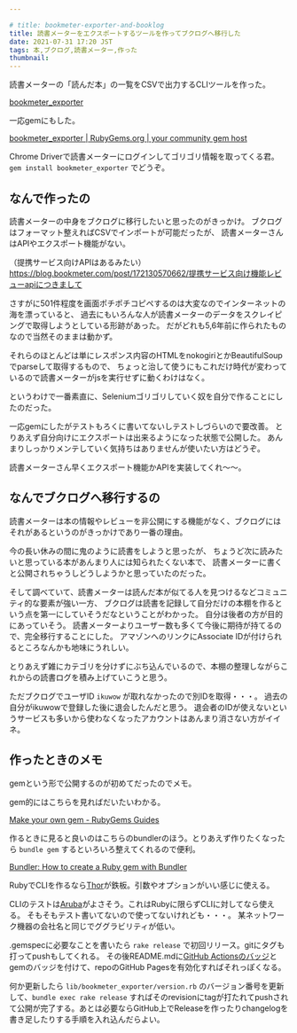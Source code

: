 ```yaml
---

# title: bookmeter-exporter-and-booklog
title: 読書メーターをエクスポートするツールを作ってブクログへ移行した
date: 2021-07-31 17:20 JST
tags: 本,ブクログ,読書メーター,作った
thumbnail:
---
```


読書メーターの「読んだ本」の一覧をCSVで出力するCLIツールを作った。

[bookmeter\_exporter](https://ikuwow.github.io/bookmeter_exporter/)

一応gemにもした。

[bookmeter\_exporter | RubyGems.org | your community gem host](https://rubygems.org/gems/bookmeter_exporter)

Chrome Driverで読書メーターにログインしてゴリゴリ情報を取ってくる君。
`gem install bookmeter_exporter` でどうぞ。

## なんで作ったの

読書メーターの中身をブクログに移行したいと思ったのがきっかけ。
ブクログはフォーマット整えればCSVでインポートが可能だったが、
読書メーターさんはAPIやエクスポート機能がない。

（提携サービス向けAPIはあるみたい）  
https://blog.bookmeter.com/post/172130570662/提携サービス向け機能レビューapiにつきまして

さすがに501件程度を画面ポチポチコピペするのは大変なのでインターネットの海を漂っていると、
過去にもいろんな人が読書メーターのデータをスクレイピングで取得しようとしている形跡があった。
だがどれも5,6年前に作られたものなので当然そのままは動かず。

それらのほとんどは単にレスポンス内容のHTMLをnokogiriとかBeautifulSoupでparseして取得するもので、
ちょっと治して使うにもこれだけ時代が変わっているので読書メーターがjsを実行せずに動くわけはなく。

というわけで一番素直に、Seleniumゴリゴリしていく奴を自分で作ることにしたのだった。

一応gemにしたがテストもろくに書いてないしテストしづらいので要改善。
とりあえず自分向けにエクスポートは出来るようになった状態で公開した。
あんまりしっかりメンテしていく気持ちはありませんが使いたい方はどうぞ。

読書メーターさん早くエクスポート機能かAPIを実装してくれ〜〜。

## なんでブクログへ移行するの

読書メーターは本の情報やレビューを非公開にする機能がなく、ブクログにはそれがあるというのがきっかけであり一番の理由。

今の長い休みの間に鬼のように読書をしようと思ったが、
ちょうど次に読みたいと思っている本があんまり人には知られたくない本で、
読書メーターに書くと公開されちゃうしどうしようかと思っていたのだった。

そして調べていて、読書メーターは読んだ本が似てる人を見つけるなどコミュニティ的な要素が強い一方、
ブクログは読書を記録して自分だけの本棚を作るという点を第一にしていそうだなということがわかった。
自分は後者の方が目的にあっていそう。
読書メーターよりユーザー数も多くて今後に期待が持てるので、完全移行することにした。
アマゾンへのリンクにAssociate IDが付けられるところなんかも地味にうれしい。

とりあえず雑にカテゴリを分けずにぶち込んでいるので、本棚の整理しながらこれからの読書ログを積み上げていこうと思う。

ただブクログでユーザID `ikuwow` が取れなかったので別IDを取得・・・。
過去の自分がikuwowで登録した後に退会したんだと思う。
退会者のIDが使えないというサービスも多いから使わなくなったアカウントはあんまり消さない方がイイネ。

## 作ったときのメモ

gemという形で公開するのが初めてだったのでメモ。

gem的にはこちらを見ればだいたいわかる。

[Make your own gem - RubyGems Guides](https://guides.rubygems.org/make-your-own-gem/)

作るときに見ると良いのはこちらのbundlerのほう。とりあえず作りたくなったら `bundle gem` するといろいろ整えてくれるので便利。

[Bundler: How to create a Ruby gem with Bundler](https://bundler.io/guides/creating_gem.html)


RubyでCLIを作るなら[Thor](http://whatisthor.com)が鉄板。引数やオプションがいい感じに使える。

CLIのテストは[Aruba](https://github.com/cucumber/aruba)がよさそう。これはRubyに限らずCLIに対してなら使える。
そもそもテスト書いてないので使ってないけれども・・・。
某ネットワーク機器の会社名と同じでググラビリティが低い。

.gemspecに必要なことを書いたら `rake release` で初回リリース。gitにタグも打ってpushもしてくれる。
その後README.mdに[GitHub Actionsのバッジ](https://docs.github.com/ja/actions/managing-workflow-runs/adding-a-workflow-status-badge)とgemのバッジを付けて、repoのGitHub Pagesを有効化すればそれっぽくなる。

何か更新したら `lib/bookmeter_exporter/version.rb` のバージョン番号を更新して、`bundle exec rake release` すればそのrevisionにtagが打たれてpushされて公開が完了する。あとは必要ならGitHub上でReleaseを作ったりchangelogを書き足したりする手順を入れ込んだらよい。
